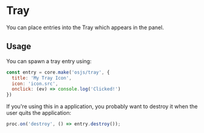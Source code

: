 # Tray

You can place entries into the Tray which appears in the panel.

## Usage

You can spawn a tray entry using:

```javascript
const entry = core.make('osjs/tray', {
  title: 'My Tray Icon',
  icon: 'icon.src',
  onclick: (ev) => console.log('Clicked!')
})
```

If you're using this in a application, you probably want to destroy it when the user quits the application:

```javascript
proc.on('destroy', () => entry.destroy());
```
